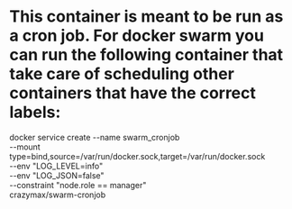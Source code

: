 # This container is meant to be run as a cron job. For docker swarm you can run the following container that take care of scheduling other containers that have the correct labels:
docker service create --name swarm_cronjob \
  --mount type=bind,source=/var/run/docker.sock,target=/var/run/docker.sock \
  --env "LOG_LEVEL=info" \
  --env "LOG_JSON=false" \
  --constraint "node.role == manager" \
  crazymax/swarm-cronjob